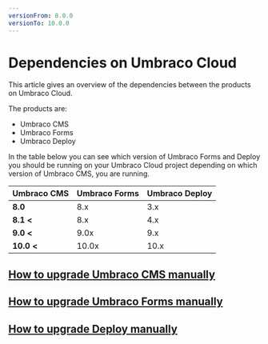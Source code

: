 ```yaml
---
versionFrom: 8.0.0
versionTo: 10.0.0
---
```


# Dependencies on Umbraco Cloud

This article gives an overview of the dependencies between the products on Umbraco Cloud.

The products are:

* Umbraco CMS
* Umbraco Forms
* Umbraco Deploy

In the table below you can see which version of Umbraco Forms and Deploy you should be running on your Umbraco Cloud project depending on which version of Umbraco CMS, you are running.

|Umbraco CMS   |Umbraco Forms   |Umbraco Deploy   |
|--------------|----------------|------------------
|**8.0**       |8.x             |3.x              |
|**8.1 <**     |8.x             |4.x              |
|**9.0 <**     |9.0x            |9.x              |
|**10.0 <**    |10.0x           |10.x             |

## [How to upgrade Umbraco CMS manually](../Manual-Upgrades/Manual-CMS-upgrade.md)

## [How to upgrade Umbraco Forms manually](https://our.umbraco.com/documentation/Add-ons/UmbracoForms/Installation/ManualUpgrade)

## [How to upgrade Deploy manually](../Manual-upgrades/Manual-Upgrade-Deploy)
